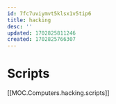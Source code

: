 ```yaml
---
id: 7fc7uviymvt5klsx1v5tip6
title: hacking
desc: ''
updated: 1702825811246
created: 1702825766307
---
```


# Scripts

[[MOC.Computers.hacking.scripts]]